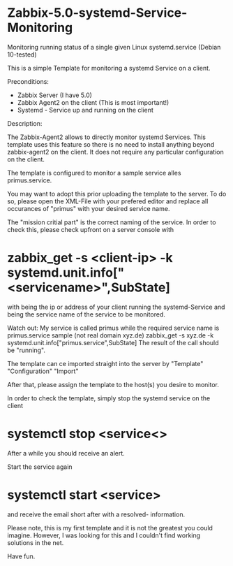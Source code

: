 # Zabbix-5.0-systemd-Service-Monitoring
Monitoring running status of a single given Linux systemd.service (Debian 10-tested)

This is a simple Template for monitoring a systemd Service on a client.

Preconditions:

- Zabbix Server (I have 5.0)
- Zabbix Agent2 on the client (This is most important!)
- Systemd - Service up and running on the client

Description:

The Zabbix-Agent2 allows to directly monitor systemd Services. This template uses this feature so there is no need to install anything beyond zabbix-agent2 on the client.
It does not require any particular configuration on the client.

The template is configured to monitor a sample service alles primus.service.

You may want to adopt this prior uploading the template to the server.
To do so, please open the XML-File with your prefered editor and replace all occurances of "primus" with your desired service name.

The "mission critial part" is the correct naming of the service. In order to check this, please check upfront on a server console with

# zabbix_get -s &lt;client-ip&gt; -k systemd.unit.info&lsqb;"&lt;servicename&gt;",SubState&rsqb;
with <client-ip> being the ip or address of your client running the systemd-Service and <servicename> being the service name of the service to be monitored.

Watch out: My service is called primus while the required service name is primus.service
sample (not real domain  xyz.de)
zabbix_get -s xyz.de -k systemd.unit.info&lsqb;"primus.service",SubState&rsqb;
The result of the call should be "running".

The template can ce imported straight into the server by "Template" "Configuration" "Import"

After that, please assign the template to the host(s) you desire to monitor.

In order to check the template, simply stop the systemd service on the client

# systemctl stop &lt;service<&gt;

After a while you should receive an alert.

Start the service again

# systemctl start &lt;service&gt;

and receive the email short after with a resolved- information.

Please note, this is my first template and it is not the greatest you could imagine. However, I was looking for this and I couldn't find working solutions in the net.

Have fun.
